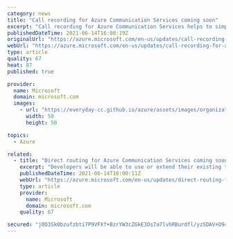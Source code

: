 ```yaml
---
category: news
title: "Call recording for Azure Communication Services coming soon"
excerpt: "Call recording for Azure Communication Services helps to simplify and improve the recording process during calls. "
publishedDateTime: 2021-06-14T16:00:19Z
originalUrl: "https://azure.microsoft.com/en-us/updates/call-recording-for-azure-communication-services-coming-soon/"
webUrl: "https://azure.microsoft.com/en-us/updates/call-recording-for-azure-communication-services-coming-soon/"
type: article
quality: 67
heat: 87
published: true

provider:
  name: Microsoft
  domain: microsoft.com
  images:
    - url: "https://everyday-cc.github.io/azure/assets/images/organizations/microsoft.com-50x50.jpg"
      width: 50
      height: 50

topics:
  - Azure

related:
  - title: "Direct routing for Azure Communication Services coming soon"
    excerpt: "Developers will be able to use or extend their existing telephony infrastructure to the calling capabilities they build with Azure Communication Services. "
    publishedDateTime: 2021-06-14T16:00:11Z
    webUrl: "https://azure.microsoft.com/en-us/updates/direct-routing-for-azure-communication-services-coming-soon/"
    type: article
    provider:
      name: Microsoft
      domain: microsoft.com
    quality: 67

secured: "j0D3Sk0bzufzbti7P9VFXf+BzrYW3cZGkE3Os7a7lvhRBurdfl/yzSDAV+O94p+JTlDSDXhtwVnAj1U4jizV+A05p3/8AOeGvTRIoXZ4bOREaJxGoZS1djJQFBoS9+PMrmH+ErkeLGAK7uSzdZVJ7HHh+XIiUiXntyebf/KCUAjw99oILe5//L5/Wwm5JsbxNe5ohNt2N1K2N+h+cHdsJTRVWpf3I1pQi9c+i/tWD9RBmlk+QD/u+vv3n/1ESaI3UEsyCpeM1t/3V+fQqzeh0d+rSHdQdZ2plXNcz8nwSIVu8snYKR/HzerAFEDaNT0ZAFacnXY/OiMpkF4MjspxRceDQ38onyNZg5HnUNYDJbs=;k+WAu+9H2jtxmIl6z5zgmQ=="
---
```


